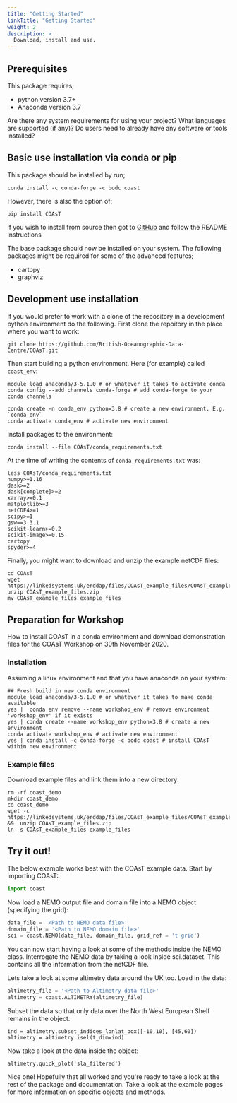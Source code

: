 ```yaml
---
title: "Getting Started"
linkTitle: "Getting Started"
weight: 2
description: >
  Download, install and use.
---
```


## Prerequisites

This package requires;
- python version 3.7+
- Anaconda version 3.7

Are there any system requirements for using your project? What languages are supported (if any)? Do users need to already have any software or tools installed?

## Basic use installation via conda or pip

This package should be installed by run;
```shell
conda install -c conda-forge -c bodc coast
```
However, there is also the option of;
```shell
pip install COAsT
```

if you wish to install from source then got to [GitHub](https://github.com/british-oceanographic-data-centre/COAsT) and follow the README instructions

The base package should now be installed on your system. The following packages might be required for some of the advanced features;

- cartopy
- graphviz

## Development use installation

If you would prefer to work with a clone of the repository in a development
python environment do the following. First clone the repoitory in the place
where you want to work:
```
git clone https://github.com/British-Oceanographic-Data-Centre/COAsT.git
```
Then start building a python environment. Here (for example) called ``coast_env``:

```
module load anaconda/3-5.1.0 # or whatever it takes to activate conda
conda config --add channels conda-forge # add conda-forge to your conda channels

conda create -n conda_env python=3.8 # create a new environment. E.g. `conda_env`
conda activate conda_env # activate new environment
```
Install packages to the environment:
```
conda install --file COAsT/conda_requirements.txt
```
At the time of writing the contents of `conda_requirements.txt` was:
```
less COAsT/conda_requirements.txt
numpy>=1.16
dask>=2
dask[complete]>=2
xarray>=0.1
matplotlib>=3
netCDF4>=1
scipy>=1
gsw==3.3.1
scikit-learn>=0.2
scikit-image>=0.15
cartopy
spyder>=4
```

Finally, you might want to download and unzip the example netCDF files:
```
cd COAsT
wget https://linkedsystems.uk/erddap/files/COAsT_example_files/COAsT_example_files.zip
unzip COAsT_example_files.zip
mv COAsT_example_files example_files
```

## Preparation for Workshop

How to install COAsT in a conda environment and download demonstration files
for the COAsT Workshop on 30th November 2020.

### Installation

Assuming a linux environment and that you have anaconda on your system:

```shell
## Fresh build in new conda environment
module load anaconda/3-5.1.0 # or whatever it takes to make conda available
yes |  conda env remove --name workshop_env # remove environment 'workshop_env' if it exists
yes | conda create --name workshop_env python=3.8 # create a new environment
conda activate workshop_env # activate new environment
yes | conda install -c conda-forge -c bodc coast # install COAsT within new environment
```

### Example files

Download example files and link them into a new directory:

```shell
rm -rf coast_demo
mkdir coast_demo
cd coast_demo
wget -c https://linkedsystems.uk/erddap/files/COAsT_example_files/COAsT_example_files.zip &&  unzip COAsT_example_files.zip
ln -s COAsT_example_files example_files
```

## Try it out!
The below example works best with the COAsT example data. Start by importing COAsT:
```python
import coast
```
Now load a NEMO output file and domain file into a NEMO object (specifying the grid):
```python
data_file = '<Path to NEMO data file>'
domain_file = '<Path to NEMO domain file>'
sci = coast.NEMO(data_file, domain_file, grid_ref = 't-grid')
```
You can now start having a look at some of the methods inside the NEMO class.
Interrogate the NEMO data by taking a look inside sci.dataset. This contains all the
information from the netCDF file.

Lets take a look at some altimetry data around the UK too. Load in the data:
```python
altimetry_file = '<Path to Altimetry data file>'
altimetry = coast.ALTIMETRY(altimetry_file)
```
Subset the data so that only data over the North West European Shelf remains in the object.
```
ind = altimetry.subset_indices_lonlat_box([-10,10], [45,60])
altimetry = altimetry.isel(t_dim=ind)
```
Now take a look at the data inside the object:
```
altimetry.quick_plot('sla_filtered')
```

Nice one! Hopefully that all worked and you're ready to take a look at the rest of the
package and documentation. Take a look at the example pages for more information on
specific objects and methods.
